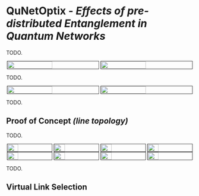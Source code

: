 # **QuNetOptix** - *Effects of pre-distributed Entanglement in Quantum Networks*

TODO.

<div style="display: flex; justify-content: space-around;">
    <img src="https://i.imgur.com/mnOLN1N.gif" width="49%" style="border: 1px solid #333333"/>
    <img src="https://i.imgur.com/zaPC1HV.gif" width="49%" style="border: 1px solid #333333"/>
</div>

TODO.

<div style="display: flex; justify-content: space-around;">
    <img src="https://i.imgur.com/jWUo8ms.gif" width="49%" style="border: 1px solid #333333"/>
    <img src="https://i.imgur.com/9BI2RE2.gif" width="49%" style="border: 1px solid #333333"/>
</div>

TODO.

## Proof of Concept *(line topology)*

TODO.

<div style="display: flex; justify-content: space-around;">
    <img src="" width="24%" style="border: 1px solid #333333"/>
    <img src="" width="24%" style="border: 1px solid #333333"/>
    <img src="" width="24%" style="border: 1px solid #333333"/>
    <img src="" width="24%" style="border: 1px solid #333333"/>
</div>

<div style="display: flex; justify-content: space-around;">
    <img src="" width="24%" style="border: 1px solid #333333"/>
    <img src="" width="24%" style="border: 1px solid #333333"/>
    <img src="" width="24%" style="border: 1px solid #333333"/>
    <img src="" width="24%" style="border: 1px solid #333333"/>
</div>

TODO.

## Virtual Link Selection